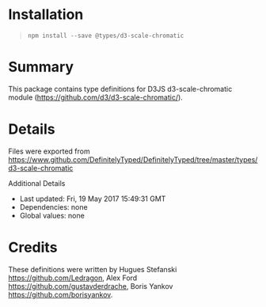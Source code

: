 # Installation
> `npm install --save @types/d3-scale-chromatic`

# Summary
This package contains type definitions for D3JS d3-scale-chromatic module (https://github.com/d3/d3-scale-chromatic/).

# Details
Files were exported from https://www.github.com/DefinitelyTyped/DefinitelyTyped/tree/master/types/d3-scale-chromatic

Additional Details
 * Last updated: Fri, 19 May 2017 15:49:31 GMT
 * Dependencies: none
 * Global values: none

# Credits
These definitions were written by Hugues Stefanski <https://github.com/Ledragon>, Alex Ford <https://github.com/gustavderdrache>, Boris Yankov <https://github.com/borisyankov>.
